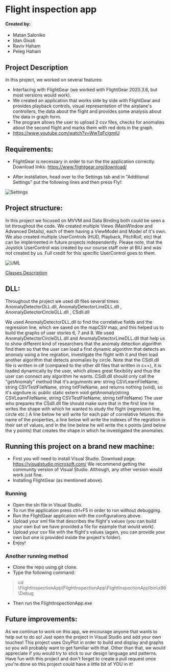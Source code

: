 # Flight inspection app
#### Created by:
- Matan Saloniko
- Idan Givati
- Raviv Haham
- Peleg Haham


Project Description
- 
In this project, we worked on several features:
- Interfacing with FlightGear (we worked with FlightGear 2020.3.6, but most versions would work).
- We created an application that works side by side with FlightGear and provides playback controls, visual representation of the airplane's controllers, the data about the flight and provides some analysis about the data in graph form.
- The program allows the user to upload 2 csv files, checks for anomalies about the second flight and marks them with red dots in the graph.
- https://www.youtube.com/watch?v=WwTqFclgmiU

## Requirements:

- FlightGear is necessary in order to run the the application correctly.
Download links:
https://www.flightgear.org/download/

- After installation, head over to the Settings tab and in "Additional Settings" put the following lines and then press Fly!:

![Settings](https://i.imgur.com/w5dsLgd.png)

## Project structure:

In this project we focused on MVVM and Data Binding both could be seen a lot throughout the code.
We created multiple Views (MainWindow and Advanced Details), each of them having a ViewModel and Model of it's own.
We also created multiple UserControls (HUD, Playback, PitchRoll, etc) that can be implemented in future projects independently.
Please note, that the Joystick UserControl was created by our course staff over at BIU and was not created by us. Full credit for this specific UserControl goes to them.

![UML](https://i.imgur.com/FNQjCmi.png)

[Classes Description](FlightInspectionApp/ClassDetails.md)


## DLL:
Throughout the project we used dll files several times:
AnomalyDetectorDLL.dll, AnomalyDetectorLineDLL.dll , AnomalyDetectorCircleDLL.dll , CSdll.dll

We used AnomalyDetectorDLL.dll to find the correlative fields and the regression line, which we saved on the mapCSV map, and this helped us to build the graphs of user stories 6, 7 and 8. We used AnomalyDetectorCircleDLL.dll and AnomalyDetectorLineDLL.dll that help us to show different kind of researchers that the anomaly detection algorithm find them so that the user can load a first dynamic algorithm that detects an anomaly using a line regration, investigate the flight with it and then load another algorithm that detects anomalies by circle.
Note that the CSdll.dll file is written in c# (compared to the other dll files that written in c++), it is loaded dynamically by the user, which allows great flexibility and thus the user can connect any algorithm he wants.
CSdll.dll should only call the "getAnomaly" method that it's arguments are:
string CSVLearnFileName, string CSVTestFileName, string txtFileName, and returns nothing (void), so it's signiture is: 
public static extern void getAnomaly(string CSVLearnFileName, string CSVTestFileName, string txtFileName)
The user who prepares the CSdll.dll file should make sure that in the first line he writes the shape with which he wanted to study the flight (regression line, circle etc.) A line below he will write for each pair of correlative fetures: the name of the properties, a line below will write the indexes of the regration in their set of values, and in the line below he will write the x points (and below the y points) that creates the shape in which he investigated the anomalies.

## Running this project on a brand new machine:

- First you will need to install Visual Studio.
	Download page:
	https://visualstudio.microsoft.com/
	We recommend getting the community version of Visual Studio. Although, any other version would work just fine.
- Installing FlightGear (as mentioned above).

### Running

- Open the sln file in Visual Studio.
- To run the application press ctrl+F5 in order to run without debugging.
- Run the FlightGear application with the configurations above.
- Upload your xml file that describes the flight's values (you can build your own but we have provided a file for example that would work).
- Upload your csv file with the flight's values (again, you can provide your own but one is provided inside the project's folder).
- Enjoy!

### Another running method

- Clone the repo using git clone.
- Type the following command:

> cd \FlightInspectionApp\FlightInspectionApp\FlightInspectionApp\bin\x86\Debug

- Then run the FlightInspectionApp.exe

## Future improvements:

As we continue to work on this app, we encourage anyone that wants to help out to do so!
Just open the project in Visual Studio and add your own touches!
This project uses OxyPlot in order to build and display and graphs so you will probably want to get familiar with that.
Other than that, we would appreciate if you would try to stick to our design language and patterns.
Have fun with this project and don't forget to create a pull request once you're done so this project could have a little bit of YOU in it!

